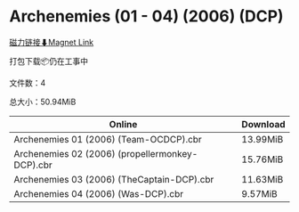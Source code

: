 # Archenemies (01 - 04) (2006) (DCP)

[磁力链接⬇Magnet Link](magnet:?xt=urn:btih:b2233ff0959ebbfe7b61fe5628cda1d6137b1b14&dn=Archenemies%20%2801%20-%2004%29%20%282006%29%20%28DCP%29)

打包下载📦仍在工事中

文件数：4

总大小：50.94MiB

Online | Download
--- | ---
Archenemies 01 (2006) (Team-OCDCP).cbr | 13.99MiB
Archenemies 02 (2006) (propellermonkey-DCP).cbr | 15.76MiB
Archenemies 03 (2006) (TheCaptain-DCP).cbr | 11.63MiB
Archenemies 04 (2006) (Was-DCP).cbr | 9.57MiB